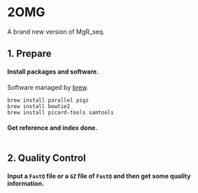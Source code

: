 # 2OMG
 A brand new version of MgR_seq.

## 1. Prepare
#### Install packages and software.

Software managed by [brew](https://brew.sh/).

```shell script
brew install parallel pigz
brew install bowtie2
brew install picard-tools samtools
```

#### Get reference and index done.
```shell script

```






## 2. Quality Control
#### Input a `FastQ` file or a `GZ` file of `FastQ` and then get some quality information.
```shell script


```